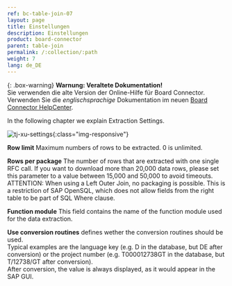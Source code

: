 ```yaml
---
ref: bc-table-join-07
layout: page
title: Einstellungen
description: Einstellungen
product: board-connector
parent: table-join
permalink: /:collection/:path
weight: 7
lang: de_DE
---
```


{: .box-warning}
**Warnung: Veraltete Dokumentation!** <br>
Sie verwenden die alte Version der Online-Hilfe für Board Connector.<br>
Verwenden Sie die *englischsprachige* Dokumentation im neuen [Board Connector HelpCenter](https://helpcenter.theobald-software.com/board-connector/documentation/introduction/).

In the following chapter we explain Extraction Settings.     

![tj-xu-settings](/img/content/tj-xu-settings.png){:class="img-responsive"}

**Row limit**
Maximum numbers of rows to be extracted. 0 is unlimited.

**Rows per package**
The number of rows that are extracted with one single RFC call. If you want to download more than 20,000 data rows, please set this parameter to a value between 15,000 and 50,000 to avoid timeouts.<br>
ATTENTION: When using a Left Outer Join, no packaging is possible. This is a restriction of SAP OpenSQL, which does not allow fields from the right table to be part of SQL Where clause.

**Function module**
This field contains the name of the function module used for the data extraction.

**Use conversion routines**
defines wether the conversion routines should be used.<br>
Typical examples are the language key (e.g. D in the database, but DE after conversion)
or the project number (e.g. T000012738GT in the database, but T/12738/GT after conversion).<br>
After conversion, the value is always displayed, as it would appear in the SAP GUI.